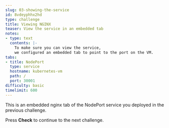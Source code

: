 ```yaml
---
slug: 03-showing-the-service
id: 8vdeyphhx2hd
type: challenge
title: Viewing NGINX
teaser: View the service in an embedded tab
notes:
- type: text
  contents: |-
    To make sure you can view the service,
    we configured an embedded tab to point to the port on the VM.
tabs:
- title: NodePort
  type: service
  hostname: kubernetes-vm
  path: /
  port: 30001
difficulty: basic
timelimit: 600
---
```

This is an embedded nginx tab of the NodePort service you deployed in the previous challenge.

Press **Check** to continue to the next challenge.